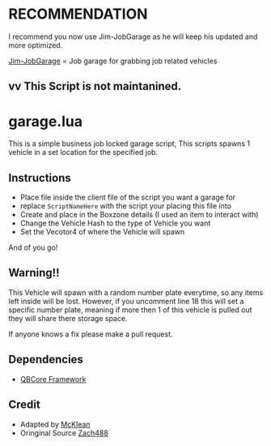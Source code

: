 # RECOMMENDATION
I recommend you now use Jim-JobGarage as he will keep his updated and more optimized.

[Jim-JobGarage](https://github.com/jimathy/jim-jobgarage) = Job garage for grabbing job related vehicles

## vv This Script is not maintanined.

# garage.lua
This is a simple business job locked garage script, This scripts spawns 1 vehicle in a set location for the specified job.

## Instructions
 - Place file inside the client file of the script you want a garage for
 - replace `ScriptNameHere` with the script your placing this file into
 - Create and place in the Boxzone details (I used an item to interact with)
 - Change the Vehicle Hash to the type of Vehicle you want
 - Set the Vecotor4 of where the Vehicle will spawn

And of you go!

## Warning!!
This Vehicle will spawn with a random number plate everytime, so any items left inside will be lost. However, if you uncomment line 18 this will set a specific number plate, meaning if more then 1 of this vehicle is pulled out they will share there storage space.

If anyone knows a fix please make a pull request.

## Dependencies
 - [QBCore Framework](https://github.com/qbcore-framework)

## Credit
 - Adapted by [McKlean](https://github.com/lilphantom25)
 - Oringinal Source [Zach488](https://github.com/Zach488/qb-burgershot) 
